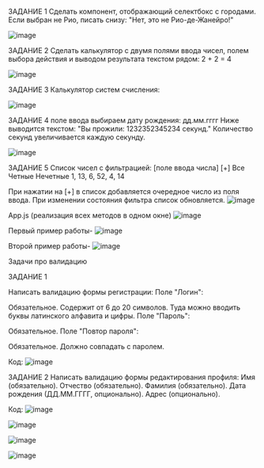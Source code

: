 
ЗАДАНИЕ 1
Сделать компонент, отображающий селектбокс с городами. Если выбран не Рио, писать снизу: "Нет, это не Рио-де-Жанейро!"

![image](https://raw.githubusercontent.com/KolomoychenkoAlina107g2/-/main/FOTO/1.PNG)

ЗАДАНИЕ 2
Сделать калькулятор с двумя полями ввода чисел, полем выбора действия и выводом результата текстом рядом: 2 + 2 = 4

![image](https://raw.githubusercontent.com/KolomoychenkoAlina107g2/-/main/FOTO/2.PNG)

ЗАДАНИЕ 3
Калькулятор систем счисления:

![image](https://raw.githubusercontent.com/KolomoychenkoAlina107g2/-/main/FOTO/3.PNG)


ЗАДАНИЕ 4
поле ввода выбираем дату рождения: дд.мм.гггг
Ниже выводится текстом: "Вы прожили: 1232352345234 секунд."
Количество секунд увеличивается каждую секунду.


![image](https://raw.githubusercontent.com/KolomoychenkoAlina107g2/-/main/FOTO/4.PNG)


ЗАДАНИЕ 5
Список чисел с фильтрацией: [поле ввода числа] [+] Все Четные Нечетные
1, 13, 6, 52, 4, 14

При нажатии на [+] в список добавляется очередное число из поля ввода. При изменении состояния фильтра список обновляется.
![image](https://raw.githubusercontent.com/KolomoychenkoAlina107g2/-/main/FOTO/5.1.PNG)

App.js (реализация всех  методов в одном окне)
![image](https://raw.githubusercontent.com/KolomoychenkoAlina107g2/-/main/FOTO/5.2.PNG)


Первый пример работы-
![image](https://raw.githubusercontent.com/KolomoychenkoAlina107g2/-/main/FOTO/5.3.PNG)


Второй пример работы-
![image](https://raw.githubusercontent.com/KolomoychenkoAlina107g2/-/main/FOTO/5.4.PNG)


Задачи про валидацию

ЗАДАНИЕ 1

Написать валидацию формы регистрации:
Поле "Логин":

Обязательное.
Содержит от 6 до 20 символов.
Туда можно вводить буквы латинского алфавита и цифры.
Поле "Пароль":

Обязательное.
Поле "Повтор пароля":

Обязательное.
Должно совпадать с паролем.

Код:
![image](https://raw.githubusercontent.com/KolomoychenkoAlina107g2/-/main/FOTO/1.1.PNG)



ЗАДАНИЕ 2 
Написать валидацию формы редактирования профиля:
Имя (обязательно).
Отчество (обязательно).
Фамилия (обязательно).
Дата рождения (ДД.ММ.ГГГГ, опционально).
Адрес (опционально).

Код: 
![image](https://raw.githubusercontent.com/KolomoychenkoAlina107g2/-/main/FOTO/1.2.PNG)

![image](https://raw.githubusercontent.com/KolomoychenkoAlina107g2/-/main/FOTO/1.3.PNG)

![image](https://raw.githubusercontent.com/KolomoychenkoAlina107g2/-/main/FOTO/1.4.PNG)


![image](https://raw.githubusercontent.com/KolomoychenkoAlina107g2/-/main/FOTO/1.5.PNG)







